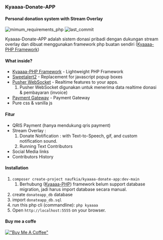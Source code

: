 ### Kyaaaa-Donate-APP
#### Personal donation system with Stream Overlay

![mimum_requirements_php](https://img.shields.io/badge/PHP-^7.3|^8.0-green?style=flat-square&logo=PHP)
![last_commit](https://img.shields.io/github/last-commit/naufkia/kyaaaa-php?style=flat-square)

Kyaaaa-Donate-APP adalah sistem donasi pribadi dengan dukungan stream overlay dan dibuat menggunakan framework php buatan sendiri ([Kyaaaa-PHP Framework](https://github.com/naufkia/kyaaaa-php))

#### What inside?

* [Kyaaaa-PHP Framework](https://github.com/naufkia/kyaaaa-php) - Lightweight PHP Framework
* [Sweetalert2](https://sweetalert2.github.io/) - Replacement for javascript popup boxes
* [Pusher WebSocket](https://pusher.com/channels) - Realtime features to your apps.
  1) Pusher WebSocket digunakan untuk menerima data realtime donasi & pembayaran (invoice)
* [Payment Gateway](https://tripay.co.id) - Payment Gateway
* Pure css & vanilla js

#### Fitur

* QRIS Payment (hanya mendukung qris payment)
* Stream Overlay :
  1) Donate Notification : with Text-to-Speech, gif, and custom notification sound.
  2) Running Text Contributors
* Social Media links
* Contributors History

#### Installation
1. `composer create-project naufkia/kyaaaa-donate-app:dev-main`
   1) Berhubung ([Kyaaaa-PHP](https://github.com/naufkia/kyaaaa-php)) framework belum support database migration, jadi harus import database secara manual.
2. create `donateapp_db` database
3. import `donateapp_db.sql`
4. run this php cli (commandline): `php kyaaaa`
5. Open `http://localhost:5555` on your browser.

#### Buy me a coffe
[!["Buy Me A Coffee"](https://nauf.space/orange_img.webp)](https://nauf.space/donate)
